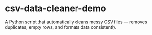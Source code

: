 # csv-data-cleaner-demo
A Python script that automatically cleans messy CSV files — removes duplicates, empty rows, and formats data consistently.
